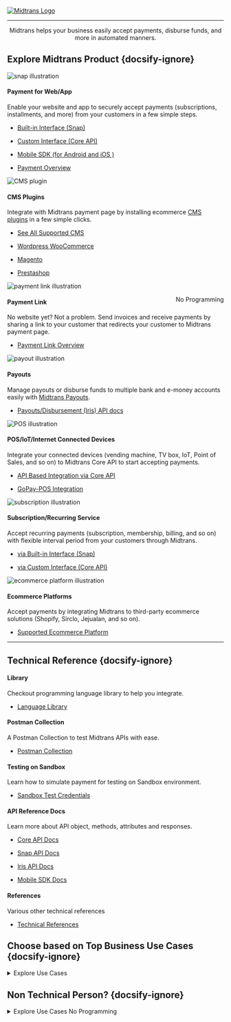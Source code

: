 [![Midtrans Logo](/asset/image/main/midtrans-logo.png ':size=220')](https://midtrans.com)<hr>

<div style="text-align: center;">
  
Midtrans helps your business easily accept payments, disburse funds, and more in automated manners.
</div>

## Explore Midtrans Product {docsify-ignore}

<div class="cards-r-2">
  <div class="my-card">

![snap illustration](/asset/image/home/home-illustration-webapp-snap.png)<br>

#### Payment for Web/App
Enable your website and app to securely accept payments (subscriptions, installments, and more) from your customers in a few simple steps.

- [Built-in Interface (Snap)](/en/snap/overview.md)
- [Custom Interface (Core API)](/en/core-api/overview.md)
- [Mobile SDK (for Android and iOS )](https://mobile-docs.midtrans.com)
- [Payment Overview](/en/payments/overview.md)


  </div>
  <div class="my-card">

![CMS plugin](/asset/image/home/home-illustration-cms-plugin.png)<br>

#### CMS Plugins

Integrate with Midtrans payment page by installing ecommerce [CMS plugins](/en/snap/with-plugins.md) in a few simple clicks.

- [See All Supported CMS](/en/snap/with-plugins.md#cms-plugins-and-extensions-supported-by-midtrans)
- [Wordpress WooCommerce](/en/snap/with-plugins.md#wordpress-woocommerce)
- [Magento](/en/snap/with-plugins.md#magento)
- [Prestashop](/en/snap/with-plugins.md#prestashop)


  </div>
  <div class="my-card">

![payment link illustration](/asset/image/home/home-illustration-mobilepaymentlink.png)<br>

<span class="badge badge-gray" style="float: right;">No Programming</span>
#### Payment Link

No website yet? Not a problem. Send invoices and receive payments by sharing a link to your customer that redirects your customer to Midtrans payment page. 

- [Payment Link Overview](/en/payment-link/overview.md)
  </div>
  <div class="my-card">

![payout illustration](/asset/image/home/home-illustration-payout.png)<br>

#### Payouts

Manage payouts or disburse funds to multiple bank and e-money accounts easily with [Midtrans Payouts](https://midtrans.com/product/payout).

- [Payouts/Disbursement (Iris) API docs](https://iris-docs.midtrans.com)
  </div>
  <div class="my-card">

![POS illustration](/asset/image/home/home-illustration-pos.png)<br>

#### POS/IoT/Internet Connected Devices

Integrate your connected devices (vending machine, TV box, IoT, Point of Sales, and so on) to Midtrans Core API to start accepting payments.

- [API Based Integration via Core API](/en/core-api/overview.md)
- [GoPay-POS Integration](https://midtrans-advanced-faq.netlify.com/#/partner-gopay-pos)


  </div>
  <div class="my-card">

![subscription illustration](/asset/image/home/home-illustration-subscription.png)<br>

#### Subscription/Recurring Service

Accept recurring payments (subscription, membership, billing, and so on) with flexible interval period from your customers through Midtrans.

- [via Built-in Interface (Snap)](/en/snap/advanced-feature.md#save-card-for-seamless-subsequent-payments)
- [via Custom Interface (Core API)](/en/core-api/advanced-features.md#recurringone-click-transaction)


  </div>
  <div class="my-card">

![ecommerce platform illustration](/asset/image/home/home-illustration-ecommerce-pl.png)<br>

#### Ecommerce Platforms

Accept payments by integrating Midtrans to third-party ecommerce solutions (Shopify, Sirclo, Jejualan, and so on).

- [Supported Ecommerce Platform](/en/snap/platform/overview.md)


  </div>
</div>

<hr/>

## Technical Reference {docsify-ignore}

<div class="cards-r-3">
  <div class="my-card card-smaller">

#### Library

Checkout programming language library to help you integrate.

- [Language Library](/en/technical-reference/library-plugin.md)


  </div>
  <div class="my-card card-smaller">

#### Postman Collection

A Postman Collection to test Midtrans APIs with ease.

- [Postman Collection](/en/technical-reference/postman-collection.md)


  </div>
  <div class="my-card card-smaller">

#### Testing on Sandbox

Learn how to simulate payment for testing on Sandbox environment.

- [Sandbox Test Credentials](/en/technical-reference/sandbox-test.md)


  </div>
  <div class="my-card card-smaller">

#### API Reference Docs

Learn more about API object, methods, attributes and responses.

- [Core API Docs](https://api-docs.midtrans.com)
- [Snap API Docs](https://snap-docs.midtrans.com)
- [Iris API Docs](https://iris-docs.midtrans.com)
- [Mobile SDK Docs](https://mobile-docs.midtrans.com)


  </div>
  <div class="my-card card-smaller">

#### References

Various other technical references

- [Technical References](/en/technical-reference/overview.md)


  </div>
</div>

## Choose based on Top Business Use Cases {docsify-ignore}
<details>
<summary>Explore Use Cases</summary>
<article>

Here are some popular use-cases that may help you choose the best product for your business.

#### Accept Payment on Your E-commerce Website or App or Both

Accept payment from your customer within your website or application with Card Transaction, Bank Transfer, Direct Debit, E-Money, [and more](https://midtrans.com/payments). Choose [Beautiful Snap user interface](/en/snap/overview.md) or [Customizable Core API](/en/core-api/overview.md) to enable your website and app to accept payment securely in a few simple steps.

#### Subscription / Recurring Service

According to your business needs, you can charge your customer for recurring payments like subscription, membership, or billing with flexible interval period. Your customer can be automatically charged via Midtrans. Your customers don' t have to do these recurring payments manually. Recurring payment is possible via [Snap](/en/snap/advanced-feature.md#recurring-subscription-card-transaction) and [Core API](/en/core-api/advanced-features.md#recurringone-click-transaction).

> **Note**: Recurring services are available only for some specific payment channels.

#### Send Payment Invoices as Links

<!-- <TODO: elaborate payment link or maybe also selly?> -->

Whether you are a freelancer, service provider, teacher or have a business selling stuff on social media, you need to quickly create invoice and accept payment. You can send invoices and accept payments from your customers via [Payment Link](/en/payment-link/overview.md). All you need to do is to login to Midtrans Dashboard via browser, generate payment link, and then send the link to your customers through any messaging app of your choice.

#### Accept Payment on Point of Sales, Vending Machines, IoT devices

For business without a website or application platforms (vending machine, TV box, IoT, point of sales, and so on), as long as the device is connected to the Internet, it can be integrated with [Midtrans Core API](/en/core-api/overview.md) to start accepting payment on the device. With Core API, devices can easily integrate via API calls. There is [specific GoPay guide for this type of integration](https://midtrans-advanced-faq.netlify.com/#/partner-gopay-pos).

#### Pay Out Users/Merchants on Your Platform

Ecommerce marketplace/platform (whether it is B2C, B2B, or any other model) that connects services/goods seller to buyer, requires solution to easily manage payout or disburse fund to huge number of sellers and buyers. We got this covered with easy to use, automation ready [Fund Disbursement System: Iris](https://midtrans.com/iris).

#### Pay Out Vendors/Contractors of Your Business

Owning big business (whether online, offline, or traditional business) means having to deal with a lot of vendors, contractors, and suppliers. It requires solution to easily manage and transfer of fund. We got this covered with easy to use, automation ready [Fund Disbursement System: Iris](https://midtrans.com/iris).

#### Pay Out Employee Payroll/Benefit Program

Paying out payroll traditionally to your employees can be complex and time consuming. Or do you want to have an employee bonus/benefit program that rewards them with e-money? You can leverage our easy to use, automation ready [Fund Disbursement System: Iris](https://midtrans.com/iris) which supports pay out to bank and e-money accounts (such as GoPay, Ovo, and so on).

<!-- < TODO:Add More Use Case> -->
<!-- Case Topup -->
</article>
</details>

## Non Technical Person? {docsify-ignore}

<details>
<summary>Explore Use Cases <span class="badge badge-gray">No Programming</span></summary>
<article>

Not familiar with programming, technical integration, and all the complexity? Here are a few ways for you to integrate with Midtrans without any technical knowledge:

#### Payment Link with a Few Simple Clicks
Simplest way to use Midtrans to accept payment without website or technical knowledge is via [**Payment Link**](/en/payment-link/overview.md). You only need to login via a web browser to Midtrans Dashboard, generate payment link, and then send the link to your customers.

#### Your Favorite Ready to Use Website CMS
You can use ready to use web Content Management System (CMS) to create online store. If you are familiar with setting up CMS (**WordPress - WooCommerce, Magento, PrestaShop, OpenCart, WHMCS**, and so on), you can install Midtrans plugin/extension to start accepting payment right away! The payment status feature on the CMS will automatically be updated in real time using the payment status provided by Midtrans. Check out [Midtrans list of supported CMS plugin/extension](/en/snap/with-plugins.md).

#### Your Favorite E-Commerce Solution Platform
You can also integrate Midtrans to third party e-commerce solution (**Shopify, Sirclo, Jejualan**, and so on) to start accepting payments. These third-party e-commerce solutions are user-friendly and require very minimal setup. Check out [Midtrans list of supported 3rd party Ecommerce platform](/en/snap/platform/overview.md).
</article>
</details>
